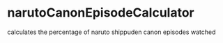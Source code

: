 # narutoCanonEpisodeCalculator
calculates the percentage of naruto shippuden canon episodes watched
